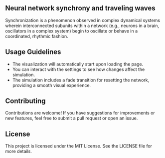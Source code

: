 ## Neural network synchrony and traveling waves

Synchronization is a phenomenon observed in complex dynamical systems wherein interconnected subunits within a network (e.g., neurons in a brain, oscillators in a complex system) begin to oscillate or behave in a coordinated, rhythmic fashion.

## Usage Guidelines

- The visualization will automatically start upon loading the page.
- You can interact with the settings to see how changes affect the simulation.
- The simulation includes a fade transition for resetting the network, providing a smooth visual experience.

## Contributing

Contributions are welcome! If you have suggestions for improvements or new features, feel free to submit a pull request or open an issue.

## License

This project is licensed under the MIT License. See the LICENSE file for more details.